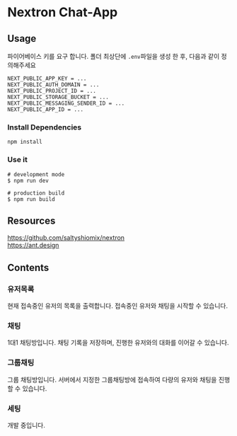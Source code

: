 # Nextron Chat-App 
## Usage
파이어베이스 키를 요구 합니다.
폴더 최상단에 `.env`파일을 생성 한 후, 다음과 같이 정의해주세요
``` 
NEXT_PUBLIC_APP_KEY = ...
NEXT_PUBLIC_AUTH_DOMAIN = ...
NEXT_PUBLIC_PROJECT_ID = ...
NEXT_PUBLIC_STORAGE_BUCKET = ...
NEXT_PUBLIC_MESSAGING_SENDER_ID = ...
NEXT_PUBLIC_APP_ID = ...
```
### Install Dependencies

```
npm install
```

### Use it

```
# development mode
$ npm run dev

# production build
$ npm run build
```

## Resources
<https://github.com/saltyshiomix/nextron>
<br/>
<https://ant.design>

## Contents

### 유저목록
현재 접속중인 유저의 목록을 출력합니다.
접속중인 유저와 채팅을 시작할 수 있습니다.
### 채팅
1대1 채팅방입니다.
채팅 기록을 저장하며, 진행한 유저와의 대화를 이어갈 수 있습니다.

### 그룹채팅
그룹 채팅방입니다.
서버에서 지정한 그룹채팅방에 접속하여 다량의 유저와 채팅을 진행 할 수 있습니다.

### 세팅
개발 중입니다.